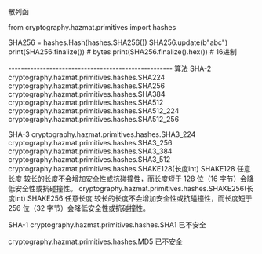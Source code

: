 散列函

from cryptography.hazmat.primitives import hashes


SHA256 = hashes.Hash(hashes.SHA256())
SHA256.update(b"abc")
print(SHA256.finalize())  # bytes
print(SHA256.finalize().hex())  # 16进制


---------------------------------------------------- 算法
SHA-2
cryptography.hazmat.primitives.hashes.SHA224
cryptography.hazmat.primitives.hashes.SHA256
cryptography.hazmat.primitives.hashes.SHA384
cryptography.hazmat.primitives.hashes.SHA512
cryptography.hazmat.primitives.hashes.SHA512_224
cryptography.hazmat.primitives.hashes.SHA512_256

SHA-3
cryptography.hazmat.primitives.hashes.SHA3_224
cryptography.hazmat.primitives.hashes.SHA3_256
cryptography.hazmat.primitives.hashes.SHA3_384
cryptography.hazmat.primitives.hashes.SHA3_512
cryptography.hazmat.primitives.hashes.SHAKE128(长度int)
SHAKE128 任意长度 较长的长度不会增加安全性或抗碰撞性，而长度短于 128 位（16 字节）会降低安全性或抗碰撞性。
cryptography.hazmat.primitives.hashes.SHAKE256(长度int)
SHAKE256 任意长度 较长的长度不会增加安全性或抗碰撞性，而长度短于 256 位（32 字节）会降低安全性或抗碰撞性。

SHA-1
cryptography.hazmat.primitives.hashes.SHA1
已不安全

cryptography.hazmat.primitives.hashes.MD5
已不安全

















